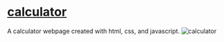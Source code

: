 # [calculator](https://duncanbrewster.github.io/calculator/)
A calculator webpage created with html, css, and javascript.
![calculator](https://user-images.githubusercontent.com/87501964/137368892-37cf950c-6c35-4d74-a0e9-3c8580f7741e.PNG)
